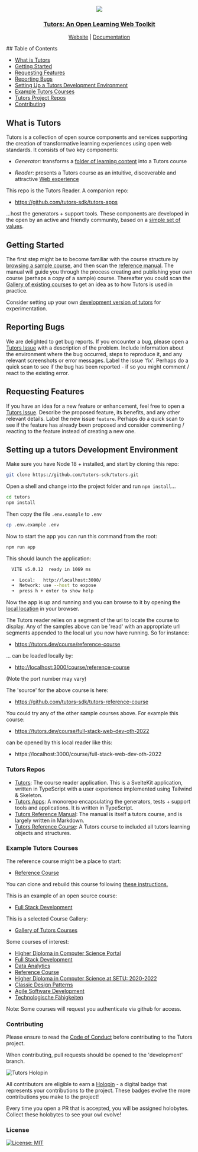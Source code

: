 <p align="center">
  <a href="https://tutors.dev">
    <img src="./static/tutors-light.png"
  </a>
</p>

<h3 align="center">
Tutors: An Open Learning Web Toolkit
</h3>

<p align="center">
  <a href="https://tutors.dev">Website</a> |
  <a href="https://tutors.dev/course/tutors-reference-manual">Documentation</a>
</p>
## Table of Contents

- [What is Tutors](#what-is-tutors)
- [Getting Started](#getting-started)
- [Requesting Features](#requesting-features)
- [Reporting Bugs](#reporting-bugs)
- [Setting Up a Tutors Development Environment](#setting-up-a-tutors-development-environment)
- [Example Tutors Courses](#example-tutors-courses)
- [Tutors Project Repos](#tutors-project-repos)
- [Contributing](#contributing)

## What is Tutors

Tutors is a collection of open source components and services supporting the creation of transformative learning experiences using open web standards. It consists of two key components:

- _Generator:_ transforms a [folder of learning content](https://github.com/tutors-sdk/tutors-reference-course) into a Tutors course

- _Reader_: presents a Tutors course as an intuitive, discoverable and attractive [Web experience](https://tutors.dev/course/reference-course)

This repo is the Tutors Reader. A companion repo:

- <https://github.com/tutors-sdk/tutors-apps>

...host the generators + support tools. These components are developed in the open by an active and friendly community, based on a [simple set of values](https://tutors.dev/course/tutors-reference-manual#tutors-values).

## Getting Started

The first step might be to become familiar with the course structure by [browsing a sample course](https://tutors.dev/course/reference-course), and then scan the [reference manual](https://tutors.dev/course/tutors-reference-manual). The manual will guide you through the process creating and publishing your own course (perhaps a copy of a sample) course. Thereafter you could scan the [Gallery of existing courses](https://tutors.dev/gallery) to get an idea as to how Tutors is used in practice.

Consider setting up your own [development version of tutors](#setting-up-a-tutors-development-environment) for experimentation.

## Reporting Bugs

We are delighted to get bug reports. If you encounter a bug, please open a [Tutors Issue](https://github.com/tutors-sdk/tutors/issues) with a description of the problem. Include information about the environment where the bug occurred, steps to reproduce it, and any relevant screenshots or error messages. Label the issue 'fix'. Perhaps do a quick scan to see if the bug has been reported - if so you might comment / react to the existing error.

## Requesting Features

If you have an idea for a new feature or enhancement, feel free to open a [Tutors Issue](https://github.com/tutors-sdk/tutors/issues). Describe the proposed feature, its benefits, and any other relevant details. Label the new issue `feature`. Perhaps do a quick scan to see if the feature has already been proposed and consider commenting / reacting to the feature instead of creating a new one.

## Setting up a tutors Development Environment

Make sure you have Node 18 + installed, and start by cloning this repo:

```bash
git clone https://github.com/tutors-sdk/tutors.git
```

Open a shell and change into the project folder and run `npm install`...

```bash
cd tutors
npm install
```

Then copy the file `.env.example` to `.env`

```bash
cp .env.example .env
```

Now to start the app you can run this command from the root:

```bash
npm run app
```

This should launch the application:

```bash
  VITE v5.0.12  ready in 1069 ms

  ➜  Local:   http://localhost:3000/
  ➜  Network: use --host to expose
  ➜  press h + enter to show help

```

Now the app is up and running and you can browse to it by opening the <a href="http://localhost:3000/">local location</a> in your browser.

The Tutors reader relies on a segment of the url to locate the course to display. Any of the samples above can be 'read' with an appropriate url segments appended to the local url you now have running. So for instance:

- <https://tutors.dev/course/reference-course>

... can be loaded locally by:

- <http://localhost:3000/course/reference-course>

(Note the port number may vary)

The 'source' for the above course is here:

- https://github.com/tutors-sdk/tutors-reference-course

You could try any of the other sample courses above. For example this course:

- https://tutors.dev/course/full-stack-web-dev-oth-2022

can be opened by this local reader like this:

- https://localhost:3000/course/full-stack-web-dev-oth-2022

### Tutors Repos

- [Tutors](https://github.com/tutors-sdk/tutors): The course reader application. This is a SvelteKit application, written in TypeScript with a user experience implemented using Tailwind & Skeleton.
- [Tutors Apps](https://github.com/tutors-sdk/tutors-apps): A monorepo encapsulating the generators, tests + support tools and applications. It is written in TypeScript.
- [Tutors Reference Manual](https://github.com/tutors-sdk/tutors-reference-manual): The manual is itself a tutors course, and is largely written in Markdown.
- [Tutors Reference Course](https://github.com/tutors-sdk/tutors-reference-course): A Tutors course to included all tutors learning objects and structures.

### Example Tutors Courses

The reference course might be a place to start:

- [Reference Course](https://github.com/tutors-sdk/tutors-reference-course)

You can clone and rebuild this course following [these instructions.](https://tutors.dev/course/tutors-reference-manual#getting-started)

This is an example of an open source course:

- [Full Stack Development](https://github.com/wit-hdip-comp-sci-2023/full-stack-1)

This is a selected Course Gallery:

- [Gallery of Tutors Courses](https://tutors.dev/gallery)

Some courses of interest:

- [Higher Diploma in Computer Science Portal](https://tutors.dev/course/wit-hdip-comp-sci-showcase)
- [Full Stack Development](https://tutors.dev/course/full-stack-web-dev-oth-2022)
- [Data Analytics](https://tutors.dev/course/data-analytics-essentials)
- [Reference Course](https://tutors.dev/course/reference-course)
- [Higher Diploma in Computer Science at SETU: 2020-2022](https://tutors.dev/course/wit-hdip-comp-sci-2020)
- [Classic Design Patterns](https://tutors.dev/course/classic-design-patterns)
- [Agile Software Development](https://tutors.dev/course/agile-2023)
- [Technologische Fähigkeiten](https://tutors.dev/course/zusatzstudium-digital-skills-semester1)

Note: Some courses will request you authenticate via github for access.

### Contributing

Please ensure to read the [Code of Conduct](./CODE_OF_CONDUCT.md) before contributing to the Tutors project.

When contributing, pull requests should be opened to the 'development' branch.

![Tutors Holopin](static/tutors-holopin.png)

All contributors are eligible to earn a [Holopin](https://holopin.io) - a digital badge that represents your contributions to the project. These badges evolve the more contributions you make to the project!

Every time you open a PR that is accepted, you will be assigned holobytes. Collect these holobytes to see your owl evolve!

### License

[![License: MIT](https://img.shields.io/badge/License-MIT-yellow.svg)](https://opensource.org/licenses/MIT)
